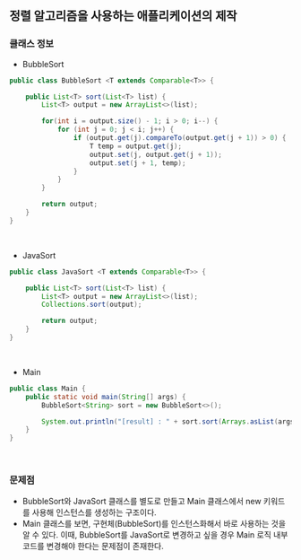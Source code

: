 ## 정렬 알고리즘을 사용하는 애플리케이션의 제작
### 클래스 정보
* BubbleSort
``` java
public class BubbleSort <T extends Comparable<T>> {

    public List<T> sort(List<T> list) {
        List<T> output = new ArrayList<>(list);

        for(int i = output.size() - 1; i > 0; i--) {
            for (int j = 0; j < i; j++) {
                if (output.get(j).compareTo(output.get(j + 1)) > 0) {
                    T temp = output.get(j);
                    output.set(j, output.get(j + 1));
                    output.set(j + 1, temp);
                }
            }
        }

        return output;
    }
}
```
</br>

* JavaSort
``` java
public class JavaSort <T extends Comparable<T>> {

    public List<T> sort(List<T> list) {
        List<T> output = new ArrayList<>(list);
        Collections.sort(output);

        return output;
    }
}
```
</br>

* Main
``` java
public class Main {
    public static void main(String[] args) {
        BubbleSort<String> sort = new BubbleSort<>();

        System.out.println("[result] : " + sort.sort(Arrays.asList(args)));
    }
}
```
</br>

### 문제점
* BubbleSort와 JavaSort 클래스를 별도로 만들고 Main 클래스에서 new 키워드를 사용해 인스턴스를 생성하는 구조이다.   
* Main 클래스를 보면, 구현체(BubbleSort)를 인스턴스화해서 바로 사용하는 것을 알 수 있다. 이때, BubbleSort를 JavaSort로 변경하고 싶을 경우 Main 로직 내부코드를 변경해야 한다는 문제점이 존재한다.   
